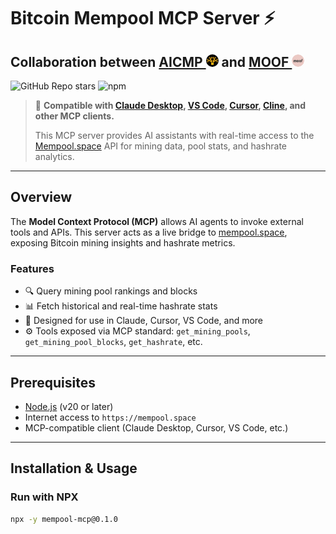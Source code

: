# Bitcoin Mempool MCP Server ⚡️

## Collaboration between [AICMP <img src="https://github.com/stvagi/mempool-mcp/raw/main/src/aicmp.jpg" width="20" style="border-radius:50%"/>](https://x.com/AICMPBTC) and [MOOF <img src="https://github.com/stvagi/mempool-mcp/raw/main/src/moof.png" width="20" style="border-radius:50%"/>](https://x.com/MOOF_HQ)

![GitHub Repo stars](https://img.shields.io/github/stars/your-org/mempool-mcp?style=social)
![npm](https://img.shields.io/npm/dt/mempool-mcp)

> 🔌 **Compatible with [Claude Desktop](https://claude.ai/desktop), [VS Code](https://code.visualstudio.com/), [Cursor](https://cursor.sh), [Cline](https://github.com/cline/cline), and other MCP clients.**
>
> This MCP server provides AI assistants with real-time access to the [Mempool.space](https://mempool.space) API for mining data, pool stats, and hashrate analytics.
>

---

## Overview

The **Model Context Protocol (MCP)** allows AI agents to invoke external tools and APIs. This server acts as a live bridge to [mempool.space](https://mempool.space), exposing Bitcoin mining insights and hashrate metrics.

### Features

- 🔍 Query mining pool rankings and blocks
- 📊 Fetch historical and real-time hashrate stats
- 🧠 Designed for use in Claude, Cursor, VS Code, and more
- ⚙️ Tools exposed via MCP standard: `get_mining_pools`, `get_mining_pool_blocks`, `get_hashrate`, etc.

---

## Prerequisites

- [Node.js](https://nodejs.org/) (v20 or later)
- Internet access to `https://mempool.space`
- MCP-compatible client (Claude Desktop, Cursor, VS Code, etc.)

---

## Installation & Usage

### Run with NPX

```bash
npx -y mempool-mcp@0.1.0
```

